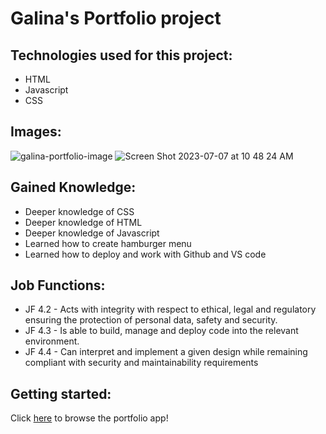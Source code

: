 # Galina's Portfolio project

## Technologies used for this project:
- HTML
- Javascript
- CSS

## Images: 
![galina-portfolio-image](https://github.com/gkutieva/multiverse-project-portfolio/assets/73370477/d7c40c82-b46b-43c3-9cc5-12f6052e3d43)
![Screen Shot 2023-07-07 at 10 48 24 AM](https://github.com/gkutieva/multiverse-project-portfolio/assets/73370477/3d863002-2f76-4949-bd31-44da5a274b18)


## Gained Knowledge:
- Deeper knowledge of CSS
- Deeper knowledge of HTML
- Deeper knowledge of Javascript
- Learned how to create hamburger menu
- Learned how to deploy and work with Github and VS code


## Job Functions:
- JF 4.2 - Acts with integrity with respect to ethical, legal and regulatory ensuring the protection of personal data, safety and security.
- JF 4.3 - Is able to build, manage and deploy code into the relevant environment.
- JF 4.4 - Can interpret and implement a given design while remaining compliant with security and maintainability requirements

## Getting started:
Click [here](https://sweet-conkies-2cd34e.netlify.app/) to browse the portfolio app!
